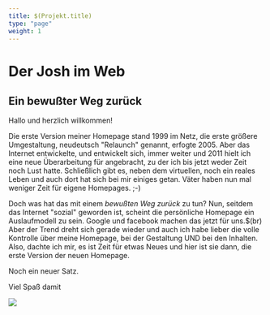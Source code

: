 ```yaml
---
title: $(Projekt.title)
type: "page"
weight: 1 
---
```


# Der Josh im Web

## Ein bewußter Weg zurück

Hallo und herzlich willkommen!

Die erste Version meiner Homepage stand 1999 im Netz, die erste größere Umgestaltung, neudeutsch "Relaunch" genannt, erfogte 2005. Aber das Internet entwickelte, und entwickelt sich, immer weiter und 2011 hielt ich eine neue Überarbeitung für angebracht, zu der ich bis jetzt weder Zeit noch Lust hatte. Schließlich gibt es, neben dem virtuellen, noch ein reales Leben und auch dort hat sich bei mir einiges getan. Väter haben nun mal weniger Zeit für eigene Homepages. ;-)

Doch was hat das mit einem  *bewußten Weg zurück* zu tun? Nun, seitdem das Internet "sozial" geworden ist, scheint die persönliche Homepage ein Auslaufmodell zu sein. Google und facebook machen das jetzt für uns.$(br)
Aber der Trend dreht sich gerade wieder und auch ich habe lieber die volle Kontrolle über meine Homepage, bei der Gestaltung UND bei den Inhalten. Also, dachte ich mir, es ist Zeit für etwas Neues und hier ist sie dann, die erste Version der neuen Homepage.

Noch ein neuer Satz.

Viel Spaß damit

![](/images/u-vname.png)
